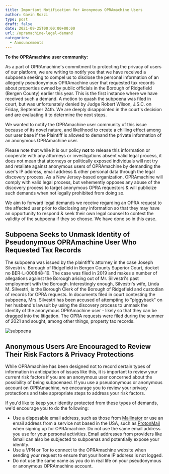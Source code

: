 ```yaml
---
title: Important Notification for Anonymous OPRAmachine Users
author: Gavin Rozzi
type: post
draft: false
date: 2021-09-25T00:00:00+00:00
url: /opramachine-legal-demand
categories:
  - Announcements
---
```


**To the OPRAmachine user community:**

As a part of OPRAmachine's commitment to protecting the privacy of users of our platform, we are writing to notify you that we have received a subpoena seeking to compel us to disclose the personal information of an allegedly pseudonymous OPRAmachine user that requested tax records about properties owned by public officials in the Borough of Ridgefield (Bergen County) earlier this year. This is the first instance where we have received such a demand. A motion to quash the subpoena was filed in court, but was unfortunately denied by Judge Robert Wilson, J.S.C. on Friday, September 24th. We are deeply disappointed in the court's decision and are evaluating it to determine the next steps.

We wanted to notify the OPRAmachine user community of this issue because of its novel nature, and likelihood to create a chilling effect among our user base if the Plaintiff is allowed to demand the private information of an anonymous OPRAmachine user. 

Please note that while it is our policy **not** to release this information or cooperate with any attorneys or investigations absent valid legal process, it does not mean that attorneys or politically exposed individuals will not try and retaliate against anonymous users of OPRAmachine by demanding the user's IP address, email address & other personal data through the legal discovery process. As a New Jersey-based organization, OPRAmachine will comply with valid legal process, but vehemently opposes any abuse of the discovery process to target anonymous OPRA requestors & will publicize such demands when not legally prohibited from doing so.

We aim to forward legal demands we receive regarding an OPRA request to the affected user prior to disclosing any information so that they may have an opportunity to respond & seek their own legal counsel to contest the validity of the subpoena if they so choose. We have done so in this case.

## Subpoena Seeks to Unmask Identity of Pseudonymous OPRAmachine User Who Requested Tax Records

The subpoena was issued by the plaintiff's attorney in the case Joseph Silvestri v. Borough of Ridgefield in Bergen County Superior Court, docket no BER-L-000848-19. The case was filed in 2019 and makes a number of allegations against the Borough arising out of Mr. Silvestri's past employment with the Borough. Interestingly enough, Silvestri's wife, Linda M. Silvestri, is the Borough Clerk of the Borough of Ridgefield and custodian of records for OPRA requests. In documents filed in court contesting the subpoena, Mrs. Silvestri has been accused of attempting to "piggyback" on her husband's lawsuit by using the discovery process to unmask the identity of the anonymous OPRAmachine user - likely so that they can be dragged into the litigation. The OPRA requests were filed during the summer of 2021 and sought, among other things, property tax records.

![subpoena](img/subpoena.JPG)

## Anonymous Users Are Encouraged to Review Their Risk Factors & Privacy Protections

While OPRAmachine has been designed not to record certain types of information in anticipation of issues like this, it is important to review your current risk factors if you are an anonymous user concerned about the possibility of being subpoenaed. If you use a pseudonymous or anonymous account on OPRAmachine, we encourage you to review your privacy protections and take appropriate steps to address your risk factors. 

If you'd like to keep your identity protected from these types of demands, we'd encourage you to do the following:

- Use a disposable email address, such as those from [Mailinator](https://www.mailinator.com/) or use an email address from a service not based in the USA, such as [ProtonMail](https://protonmail.com/) when signing up for OPRAmachine. Do not use the same email address you use for your personal activities. Email addresses from providers like Gmail can also be subjected to subpoenas and potentially expose your identity.
- Use a VPN or Tor to connect to the OPRAmachine website when sending your request to ensure that your home IP address is not logged.
- Do not use the same name as you do in real life on your pseudonymous or anonymous OPRAmachine account.